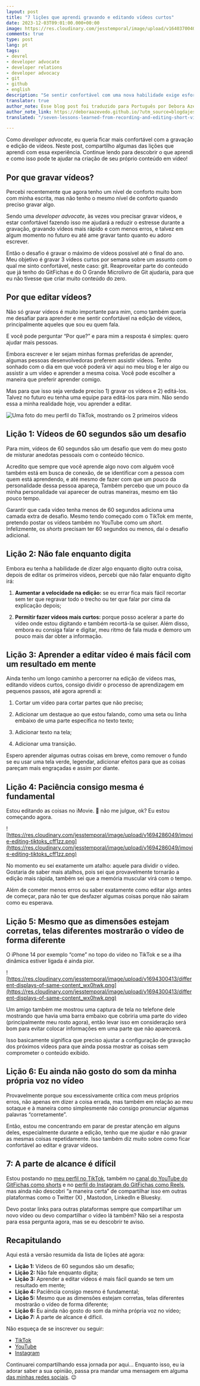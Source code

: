 ```yaml
---
layout: post
title: "7 lições que aprendi gravando e editando vídeos curtos"
date: 2023-12-03T09:01:00.000+00:00
image: https://res.cloudinary.com/jesstemporal/image/upload/v1640370040/covers/variados_aanizj.png
comments: true
type: post
lang: pt
tags:
- devrel
- developer advocate
- developer relations
- developer advocacy
- git
- github
- english
description: "Se sentir confortável com uma nova habilidade exige esforço. Esse posts é uma reflexão sobre os aprendizados em relação a edição e gravação de vídeos"
translator: true
author_note: Esse blog post foi traduzido para Português por Debora Azevedo.
author_note_link: https://deboraazevedo.github.io/?utm_source=blogdajess
translated: "/seven-lessons-learned-from-recording-and-editing-short-videos"

---
```

Como *developer advocate*, eu queria ficar mais confortável com a gravação e edição de vídeos. Neste post, compartilho algumas das lições que aprendi com essa experiência. Continue lendo para descobrir o que aprendi e como isso pode te ajudar na criação de seu próprio conteúdo em vídeo!

## Por que gravar vídeos?

Percebi recentemente que agora tenho um nível de conforto muito bom com minha escrita, mas não tenho o mesmo nível de conforto quando preciso gravar algo.

Sendo uma *developer advocate*, às vezes vou precisar gravar vídeos, e estar confortável fazendo isso me ajudará a reduzir o estresse durante a gravação, gravando vídeos mais rápido e com menos erros, e talvez em algum momento no futuro eu até ame gravar tanto quanto eu adoro escrever.

Então o desafio é gravar o máximo de vídeos possível até o final do ano. Meu objetivo é gravar 3 vídeos curtos por semana sobre um assunto com o qual me sinto confortável, neste caso: git. Reaproveitar parte do conteúdo que já tenho do GitFichas e do O Grande Microlivro de Git  ajudaria, para que eu não tivesse que criar muito conteúdo do zero.

## Por que editar vídeos?

Não só gravar vídeos é muito importante para mim, como também queria me desafiar para aprender e me sentir confortável na edição de vídeos, principalmente aqueles que sou eu quem fala.

E você pode perguntar “Por que?” e para mim a resposta é simples: quero ajudar mais pessoas.

Embora escrever e ler sejam minhas formas preferidas de aprender, algumas pessoas desenvolvedoras preferem assistir vídeos. Tenho sonhado com o dia em que você poderá vir aqui no meu blog e ler algo ou assistir a um vídeo e aprender a mesma coisa. Você pode escolher a maneira que preferir aprender comigo.

Mas para que isso seja verdade preciso 1) gravar os vídeos e 2) editá-los. Talvez no futuro eu tenha uma equipe para editá-los para mim. Não sendo essa a minha realidade hoje, vou aprender a editar.

![Uma foto do meu perfil do TikTok, mostrando os 2 primeiros vídeos](https://res.cloudinary.com/jesstemporal/image/upload/v1694285944/tiktok-jess-temporal-profile-showing-the-first-two-videos.jpg)

## Lição 1: Vídeos de 60 segundos são um desafio

Para mim, vídeos de 60 segundos são um desafio que vem do meu gosto de misturar anedotas pessoais com o conteúdo técnico.

Acredito que sempre que você aprende algo novo com alguém você também está em busca de conexão, de se identificar com a pessoa com quem está aprendendo, e até mesmo de fazer com que um pouco da personalidade dessa pessoa apareça, Também percebo que um pouco da minha personalidade vai aparecer de outras maneiras, mesmo em tão pouco tempo.

Garantir que cada vídeo tenha menos de 60 segundos adiciona uma camada extra de desafio. Mesmo tendo começado com o TikTok em mente, pretendo postar os vídeos também no YouTube como um *short*. Infelizmente, os *shorts* precisam ter 60 segundos ou menos, daí o desafio adicional.

## Lição 2: Não fale enquanto digita

Embora eu tenha a habilidade de dizer algo enquanto digito outra coisa, depois de editar os primeiros vídeos, percebi que não falar enquanto digito irá:

1) **Aumentar a velocidade na edição:** se eu errar fica mais fácil recortar sem ter que regravar todo o trecho ou ter que falar por cima da explicação depois;

2) **Permitir fazer vídeos mais curtos:** porque posso acelerar a parte do vídeo onde estou digitando e também recortá-la se quiser. Além disso, embora eu consiga falar e digitar, meu ritmo de fala muda e demoro um pouco mais dar obter a informação.

## Lição 3: Aprender a editar vídeo é mais fácil com um resultado em mente

Ainda tenho um longo caminho a percorrer na edição de vídeos mas, editando vídeos curtos, consigo dividir o processo de aprendizagem em pequenos passos, até agora aprendi a:

1) Cortar um vídeo para cortar partes que não preciso;

2) Adicionar um destaque ao que estou falando, como uma seta ou linha embaixo de uma parte específica no texto texto;

3) Adicionar texto na tela;

4) Adicionar uma transição.

Espero aprender algumas outras coisas em breve, como remover o fundo se eu usar uma tela verde, legendar, adicionar efeitos para que as coisas pareçam mais engraçadas e assim por diante.

## Lição 4: Paciência consigo mesma é fundamental

Estou editando as coisas no iMovie. 👀 não me julgue, ok? Eu estou começando agora.

![https://res.cloudinary.com/jesstemporal/image/upload/v1694286049/imovie-editing-tiktoks_cff1zz.png](https://res.cloudinary.com/jesstemporal/image/upload/v1694286049/imovie-editing-tiktoks_cff1zz.png)

No momento eu sei exatamente um atalho: aquele para dividir o vídeo. Gostaria de saber mais atalhos, pois sei que provavelmente tornarão a edição mais rápida, também sei que a memória muscular virá com o tempo.

Além de cometer menos erros ou saber exatamente como editar algo antes de começar, para não ter que desfazer algumas coisas porque não saíram como eu esperava.

## Lição 5: Mesmo que as dimensões estejam corretas, telas diferentes mostrarão o vídeo de forma diferente

O iPhone 14 por exemplo “come” no topo do vídeo no TikTok e se a ilha dinâmica estiver ligada é ainda pior.

![https://res.cloudinary.com/jesstemporal/image/upload/v1694300413/different-displays-of-same-content_wx0hwk.png](https://res.cloudinary.com/jesstemporal/image/upload/v1694300413/different-displays-of-same-content_wx0hwk.png)

Um amigo também me mostrou uma captura de tela no telefone dele mostrando que havia uma barra embaixo que cobriria uma parte do vídeo (principalmente meu rosto agora), então levar isso em consideração será bom para evitar colocar informações em uma parte que não aparecerá. 

Isso basicamente significa que preciso ajustar a configuração de gravação dos próximos vídeos para que ainda possa mostrar as coisas sem comprometer o conteúdo exibido.

## Lição 6: Eu ainda não gosto do som da minha própria voz no vídeo

Provavelmente porque sou excessivamente crítica com meus próprios erros, não apenas em dizer a coisa errada, mas também em relação ao meu sotaque e à maneira como simplesmente não consigo pronunciar algumas palavras “corretamente”.

Então, estou me concentrando em parar de prestar atenção em alguns deles, especialmente durante a edição, tenho que me ajudar e não gravar as mesmas coisas repetidamente. Isso também diz muito sobre como ficar confortável ao editar e gravar vídeos.

## 7: A parte de alcance é difícil

Estou postando no [meu perfil no TikTok](https://www.tiktok.com/@jess.temporal), também no [canal do YouTube do GitFichas como shorts](https://www.youtube.com/@gitfichas) e no [perfil do Instagram do GitFichas como Reels](https://www.instagram.com/gitfichas/reels/), mas ainda não descobri “a maneira certa” de compartilhar isso em outras plataformas como o Twitter (X) , Mastodon, LinkedIn e Bluesky.

Devo postar links para outras plataformas sempre que compartilhar um novo vídeo ou devo compartilhar o vídeo lá também? Não sei a resposta para essa pergunta agora, mas se eu descobrir te aviso.

## Recapitulando

Aqui está a versão resumida da lista de lições até agora:

- **Lição 1:** Vídeos de 60 segundos são um desafio;
- **Lição 2:** Não fale enquanto digita;
- **Lição 3:** Aprender a editar vídeos é mais fácil quando se tem um resultado em mente;
- **Lição 4:** Paciência consigo mesmo é fundamental;
- **Lição 5:** Mesmo que as dimensões estejam corretas, telas diferentes mostrarão o vídeo de forma diferente;
- **Lição 6:** Eu ainda não gosto do som da minha própria voz no vídeo;
- **Lição 7:** A parte de alcance é difícil.

Não esqueça de se inscrever ou seguir:

- [TikTok](https://www.tiktok.com/@jess.temporal)
- [YouTube](https://www.youtube.com/@gitfichas)
- [Instagram](https://www.instagram.com/gitfichas/reels/)

Continuarei compartilhando essa jornada por aqui... Enquanto isso, eu ia adorar saber a sua opinião, passa pra mandar uma mensagem em alguma [das minhas redes sociais](https://jtemporal.com/socials). 😉